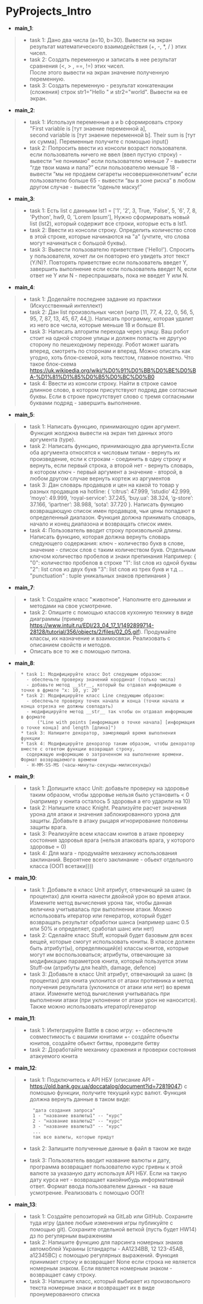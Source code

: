# PyProjects_Intro
+ **main_1**:

>    * task 1: Дано два числа (a=10, b=30). 
>        Вывести на экран результат математического взаимодействия (+, -, *, / ) этих чисел.
>    * task 2: Создать переменную и записать в нее результат сравнения (<, > , ==, !=) этих чисел.  
>        После этого вывести на экран значение полученную переменную.
>    * task 3: Создать переменную - результат конкатенации (сложения) строк str1="Hello " и str2="world".
>        Вывести на ее экран.
    
+ **main_2**:

>    * task 1: Используя переменные a и b сформировать строку "First variable is [тут знаение переменной a],  
>        second variable is [тут знаение переменной b]. Their sum is [тут их сумма].
>        Переменные получите с помощью input()
>    * task 2: Попросить ввести из консоли возраст пользователя.  
>        если пользователь ничего не ввел (ввел пустую строку) - вывести “не понимаю”
>        если пользователю меньше 7 - вывести “где твои мама и папа?”
>        если пользователю меньше 18 - вывести “мы не продаем сигареты несовершеннолетним”
>        если пользователю больше 65 - вывести “вы в зоне риска”
>        в любом другом случае - вывести “оденьте маску!”

+ **main_3**:

>    * task 1: Есть list с данными lst1 = ['1', '2', 3, True, 'False', 5, '6', 7, 8, 'Python', hw9, 0, 'Lorem Ipsum'],
>        Нужно сформировать новый list (lst2), который содержит все строки, которые есть в lst1.
>    * task 2: Ввести из консоли строку. Определить количество слов в этой строке,
>        которые начинаются на "а" (учтите, что слова могут начинаться с большой буквы).
>    * task 3: Вывести пользователю приветствие ('Hello!'). Спросить у пользователя, хочет ли он повторно его
>        увидеть этот текст (Y/N)?. Повторять приветствие если пользователь введет Y, завершить выполнение если если
>        пользователь введет N, если ответ не Y или N - переспрашивать, пока не введет Y или N.

+ **main_4**:

>    * task 1: Доделайте последнее задание из практики (Искусственный интеллект)
>    * task 2: Дан list произвольных чисел (напр [11, 77, 4, 22, 0, 56, 5, 95, 7, 87, 13, 45, 67, 44,]).
>        Написать программу, которая удалит из него все числа, которые меньше 18 и больше 81.
>    * task 3:  Написать алгоритм перехода через улицу. Ваш робот стоит на одной стороне улицы и должен попасть
>        не другую сторону по пешеходному переходу. Робот может шагать вперед, смотреть по сторонам и вперед.
>        Можно описать как угодно, хоть блок-схемой, хоть текстом, главное понятно. Что такое блок-схема
>        https://uk.wikipedia.org/wiki/%D0%91%D0%BB%D0%BE%D0%BA-%D1%81%D1%85%D0%B5%D0%BC%D0%B0
>    * task 4: Ввести из консоли строку. Найти в строке самое длинное слово, в котором присутствуют подряд
>        две согласные буквы. Если в строке присутствует слово с тремя согласными буквами подряд - завершить выполнение.

+ **main_5**:

>    * task 1: Написать функцию, принимающую один аргумент. Функция жолджна вывести на экран тип данных этого аргумента
>        (type).
>    * task 2: Написать функцию, принимающую два аргумента.Если оба аргумента относятся к числовым типам - вернуть их
>        произведение, если к строкам - соединить в одну строку и вернуть, если первый строка, а второй нет - вернуть
>        словарь, в котором ключ - первый аргумент а значение - второй, в любом другом случае вернуть кортеж из аргументов
>    * task 3: Дан словарь продавцов и цен на какой то товар у разных продавцов на hotline: { ‘citrus’: 47.999,
>       ‘istudio’ 42.999, ‘moyo’: 49.999, ‘royal-service’: 37.245, ‘buy.ua’: 38.324, ‘g-store’: 37.166, ‘ipartner’: 38.988,
>       ‘sota’: 37.720 }.  Написать функцию возвращающую список имен продавцов, чьи цены попадают в определенный диапазон.
>       Функция должна принимать словарь, начало и конец диапазона и возвращать список имен.
>    * task 4: Пользователь вводит строку произвольной длины. Написать функцию, которая должна вернуть словарь
>       следующего содержания: ключ - количество букв в слове, значение - список слов с таким количеством букв.
>       Отдельным ключом количество пробелов и знаки препинания
>       Например:
>       {
>       "0": количество пробелов в строке
>       "1": list слов из одной буквы
>       "2": list слов из двух букв
>       "3": list слов из трех букв
>       и т.д ...
>       "punctuation" : tuple уникальных знаков препинания
>       }

+ **main_7**:

>    * task 1: Создайте класс "животное". Наполните его данными и методами на свое усмотрение.
>    * task 2: Опишите с помощью классов кухонную технику в виде диаграммы
>      (пример https://www.intuit.ru/EDI/23_04_17_1/1492899714-28128/tutorial/356/objects/2/files/02_05.gif).
>      Продумайте классы, их назначение и взаимосвязи. Реализовать с описанием свойств и методов.
>    * Описать все то же с помощью питона.

+ **main_8**:

>     * task 1: Модифицируйте класс Dot следующим образом:
>       - обеспечьте проверку значений координат (только числа)
>       - добавьте метод __str__, который бы отдавал информацию о точке в фрмате "x: 10, y: 20"
>     * task 2: Модифицируйте класс Line следующим образом:
>       - обеспечьте проверку точек начала и конца (точки начала и конца отрезка не должны совпадать)
>       - модифицируйте метод __str__ так чтобы он отдавал информацию в формате
>           ("Line with points [информация о точке начала] [информация о точке конца] and length [длина]")
>     * task 3: Напишите декоратор, замеряющий время выполнения функции
>     * task 4: Модифицируйте декоратор таким образом, чтобы декоратор вместе с ответом функции возвращал строку,
>       содержащую информацию о затраченном на выполнение времени. Формат возвращаемого времени
>       - H-MM-SS-MS (часы-минуты-секунды-милисекунды)

+ **main_9**:

>    * task 1: Допишите класс Unit: добавьте проверку на здоровье таким образом, чтобы здоровье нельзя было
>      установить < 0 (например у юнита осталось 5 здоровья а его ударили на 10)
>    * task 2: Напишите класс Knight. Реализуйте расчет значения урона для атаки и значения заблокированного
>      урона для защиты. Добавьте в атаку рыцаря игнорирование половины защиты врага.
>    * task 3: Реализуйте всем классам юнитов в атаке проверку состояния здоровья врага (нельзя атаковать врага,
>      у которого здоровье = 0)
>    * task 4: Для мага - продумайте механику использования заклинаний. Вероятнее всего заклинание - обьект
>      отдельного класса (ООП всетаки))))

+ **main_10**:

>    * task 1: Добавьте в класс Unit атрибут, отвечающий за шанс (в процентах) для юнита нанести двойной урон во
>        время атаки. Измените метод вычисления урона так, чтобы данная величина учитывалась при выполнении атаки.
>        Можно использовать итератор или генератор, который будет возвращать результат обработки шанса (например шанс 0.5
>        или 50% и определяет, сработал шанс или нет)
>    * task 2: Сделайте класс Stuff, который будет базовым для всех вещей, которые смогут использовать юниты.
>        В классе должен быть атрибут(ы), определяющий(е) классы юнитов, которые могут им воспользоваться;
>        атрибуты, отвечающие за модификацию параметров юнита, который пользуется этим Stuff-ом
>        (атрибуты для health, damage, defence)
>    * task 3: Добавьте в класс Unit атрибут, отвечающий за шанс (в процентах) для юнита уклонится от атаки
>        противника и метод получения результата (уклонился от атаки или нет) во время атаки. Измените метод вычисления
>        учитывалась при выполнении атаки (при уклонении от атаки урон не наносится).
>        Также можно использовать итератор\генератор

+ **main_11**:

>    * task 1: Интегрируйте Battle в свою игру:
> 		+- обеспечьте совместимость с вашими юнитами
> 		+- создайте обьекты юнитов, создайте обьект битвы, проведите битву
>    * task 2: Доработайте механику сражения и проверки состояния атакуемого юнита

+ **main_12**:

>    * task 1: Подключитесь к API НБУ (описание API - https://old.bank.gov.ua/doccatalog/document?id=72819047) с помошью
>        функции, получите текущий курс валют. Функция должна вернуть данные в таком виде:
>
>           "дата создания запроса"
>           1 - "название ввалюты1" -- "курс"
>           2 - "название ввалюты2" -- "курс"
>           3 - "название ввалюты3" -- "курс"
>           ...
>           так все валюты, которые придут
>
>    * task 2: Запишите полученные данные в файл в таком же виде
>    * task 3: Пользователь вводит название валюты и дату, программа возвращает пользователю курс гривны к этой
>       валюте за указаную дату используя API НБУ. Если на такую дату курса нет - возвращает какойнибудь информативный
>       ответ. Формат ввода пользователем данных - на ваше усмотрение. Реализовать с помощью ООП!

+ **main_13**:

>    * task 1: Создайте репозиторий на GitLab или GitHub. Сохраните туда игру (далее любые изменения игры публикуйте
>       с помощью git). Сохраните отдельной веткой (пусть будет HW14) дз по регулярным выражениям
>    * task 2: Напишите функцию для парсинга номерных знаков автомоблей Украины (стандарты - AА1234BB, 12 123-45AB,
>       a12345BC) с помощью регулярных выражений. Функция принимает строку и возвращает None если строка не является
>       номерным знаком. Если является номерным знаком - возвращает саму строку.
>    * task 3: Напишите класс, который выбирает из произвольного текста номерные знаки и возвращает их в виде
>       пронумерованного списка